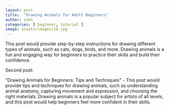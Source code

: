 ```yaml
---
layout: post
title:  "Drawing Animals for Adult Beginners"
author: john
categories: [ beginner, tutorial ]
image: assets/images/16.jpg
---
```


This post would provide step-by-step instructions for drawing different types of animals, such as cats, dogs, birds, and more. Drawing animals is a fun and engaging way for beginners to practice their skills and build their confidence.

Second post:

"Drawing Animals for Beginners: Tips and Techniques" - This post would provide tips and techniques for drawing animals, such as understanding animal anatomy, capturing movement and expression, and choosing the right materials. Drawing animals is a popular subject for artists of all levels, and this post would help beginners feel more confident in their skills.
